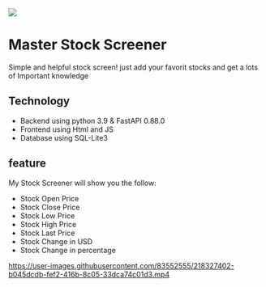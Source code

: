 <img src="https://user-images.githubusercontent.com/83552555/218325612-75dcec81-2679-456c-be75-be240105f369.png">

# Master Stock Screener
Simple and helpful stock screen!
just add your favorit stocks and get a lots of Important knowledge

## Technology
* Backend using python 3.9 & FastAPI 0.88.0
* Frontend using Html and JS
* Database using SQL-Lite3
## feature
My Stock Screener will show you the follow:
* Stock Open Price
* Stock Close Price
* Stock Low Price
* Stock High Price
* Stock Last Price
* Stock Change in USD
* Stock Change in percentage 





https://user-images.githubusercontent.com/83552555/218327402-b045dcdb-fef2-416b-8c05-33dca74c01d3.mp4

